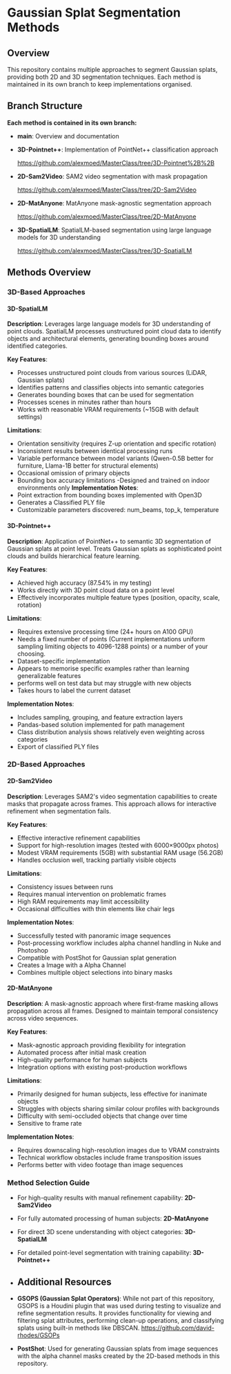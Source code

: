 # Gaussian Splat Segmentation Methods

## Overview

This repository contains multiple approaches to segment Gaussian splats, providing both 2D and 3D segmentation techniques. Each method is maintained in its own branch to keep implementations organised.

## Branch Structure

**Each method is contained in its own branch:**

- **main**: Overview and documentation

- **3D-Pointnet++**: Implementation of PointNet++ classification approach
  
  https://github.com/alexmoed/MasterClass/tree/3D-Pointnet%2B%2B

- **2D-Sam2Video**: SAM2 video segmentation with mask propagation
 
   https://github.com/alexmoed/MasterClass/tree/2D-Sam2Video

- **2D-MatAnyone**: MatAnyone mask-agnostic segmentation approach
  
   https://github.com/alexmoed/MasterClass/tree/2D-MatAnyone

- **3D-SpatialLM**: SpatialLM-based segmentation using large language models for 3D understanding
 
   https://github.com/alexmoed/MasterClass/tree/3D-SpatialLM


## Methods Overview

### 3D-Based Approaches

#### 3D-SpatialLM
**Description**: Leverages large language models for 3D understanding of point clouds. SpatialLM processes unstructured point cloud data to identify objects and architectural elements, generating bounding boxes around identified categories.

**Key Features**:
- Processes unstructured point clouds from various sources (LiDAR, Gaussian splats)
- Identifies patterns and classifies objects into semantic categories
- Generates bounding boxes that can be used for segmentation
- Processes scenes in minutes rather than hours
- Works with reasonable VRAM requirements (~15GB with default settings)

**Limitations**:
- Orientation sensitivity (requires Z-up orientation and specific rotation)
- Inconsistent results between identical processing runs
- Variable performance between model variants (Qwen-0.5B better for furniture, Llama-1B better for structural elements)
- Occasional omission of primary objects
- Bounding box accuracy limitations
 -Designed and trained on indoor environments only
**Implementation Notes**:
- Point extraction from bounding boxes implemented with Open3D
- Generates a Classified PLY file 
- Customizable parameters discovered: num_beams, top_k, temperature

#### 3D-Pointnet++
**Description**: Application of PointNet++ to semantic 3D segmentation of Gaussian splats at point level. Treats Gaussian splats as sophisticated point clouds and builds hierarchical feature learning.

**Key Features**:
- Achieved high accuracy (87.54% in my testing)
- Works directly with 3D point cloud data on a point level
- Effectively incorporates multiple feature types (position, opacity, scale, rotation)

**Limitations**:
- Requires extensive processing time (24+ hours on A100 GPU)
- Needs a fixed number of points (Current implementations uniform sampling limiting objects to 4096-1288 points) or a number of your choosing. 
- Dataset-specific implementation 
- Appears to memorise specific examples rather than learning generalizable features
- performs well on test data but may struggle with new objects
- Takes hours to label the current dataset
  
**Implementation Notes**:
- Includes sampling, grouping, and feature extraction layers
- Pandas-based solution implemented for path management
- Class distribution analysis shows relatively even weighting across categories
- Export of classified PLY files 

### 2D-Based Approaches

#### 2D-Sam2Video
**Description**: Leverages SAM2's video segmentation capabilities to create masks that propagate across frames. This approach allows for interactive refinement when segmentation fails.

**Key Features**:
- Effective interactive refinement capabilities
- Support for high-resolution images (tested with 6000×9000px photos)
- Modest VRAM requirements (5GB) with substantial RAM usage (56.2GB)
- Handles occlusion well, tracking partially visible objects

**Limitations**:
- Consistency issues between runs
- Requires manual intervention on problematic frames
- High RAM requirements may limit accessibility
- Occasional difficulties with thin elements like chair legs

**Implementation Notes**:
- Successfully tested with panoramic image sequences
- Post-processing workflow includes alpha channel handling in Nuke and Photoshop
- Compatible with PostShot for Gaussian splat generation
- Creates a Image with a Alpha Channel 
- Combines multiple object selections into binary masks

#### 2D-MatAnyone
**Description**: A mask-agnostic approach where first-frame masking allows propagation across all frames. Designed to maintain temporal consistency across video sequences.

**Key Features**:
- Mask-agnostic approach providing flexibility for integration
- Automated process after initial mask creation
- High-quality performance for human subjects
- Integration options with existing post-production workflows

**Limitations**:
- Primarily designed for human subjects, less effective for inanimate objects
- Struggles with objects sharing similar colour profiles with backgrounds
- Difficulty with semi-occluded objects that change over time
- Sensitive to frame rate 

**Implementation Notes**:
- Requires downscaling high-resolution images due to VRAM constraints
- Technical workflow obstacles include frame transposition issues
- Performs better with video footage than image sequences


### Method Selection Guide
- For high-quality results with manual refinement capability: **2D-Sam2Video**
- For fully automated processing of human subjects: **2D-MatAnyone**
- For direct 3D scene understanding with object categories: **3D-SpatialLM**
- For detailed point-level segmentation with training capability: **3D-Pointnet++**

- ## Additional Resources

- **GSOPS (Gaussian Splat Operators)**: While not part of this repository, GSOPS is a Houdini plugin that was used during testing to visualize and refine segmentation results. It provides functionality for viewing and filtering splat attributes, performing clean-up operations, and classifying splats using built-in methods like DBSCAN. https://github.com/david-rhodes/GSOPs

- **PostShot**: Used for generating Gaussian splats from image sequences with the alpha channel masks created by the 2D-based methods in this repository.


